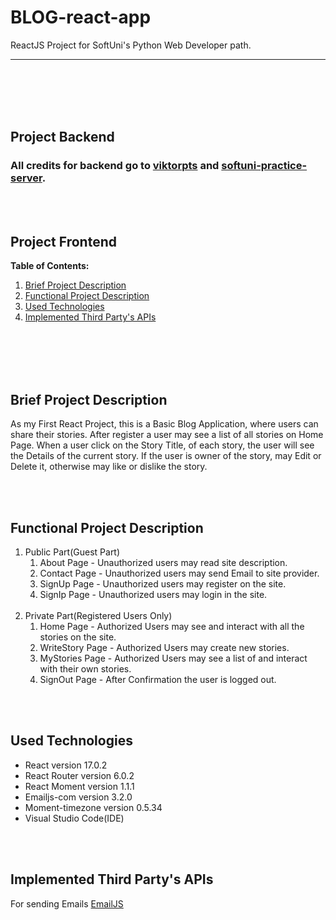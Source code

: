 # BLOG-react-app

ReactJS Project for SoftUni's Python Web Developer path.

---
<br></br>
<br></br>
## Project Backend
### All credits for backend go to [viktorpts](https://github.com/viktorpts) and [softuni-practice-server](https://github.com/softuni-practice-server/softuni-practice-server).
<br></br>
## Project Frontend

**Table of Contents:**

1. [Brief Project Description](#brief-project-description)
1. [Functional Project Description](#functional-project-description)
1. [Used Technologies](#used-technologies)
1. [Implemented Third Party's APIs](#implemented-third-party's-apis)

<br></br>
<br></br>

## Brief Project Description

 As my First React Project, this is a Basic Blog Application, where users can share their stories. After register a user may see a list of all stories on Home Page. When a user click on the Story Title, of each story, the user will see the Details of the current story. If the user is owner of the story, may Edit or Delete it, otherwise may like or dislike the story. 

 <br></br>

## Functional Project Description
1. Public Part(Guest Part)
    1. About Page - Unauthorized users may read site description.
    1. Contact Page - Unauthorized users may send Email to site provider.
    1. SignUp Page - Unauthorized users may register on the site.
    1. SignIp Page - Unauthorized users may login in the site. 
<br></br>
2. Private Part(Registered Users Only)
    1. Home Page - Authorized Users may see and interact with all the stories on the site.
    1. WriteStory Page - Authorized Users may create new stories.
    1. MyStories Page - Authorized Users may see a list of and interact with their own stories.
    1. SignOut Page - After Confirmation the user is logged out.

<br></br>

## Used Technologies 
- React version 17.0.2
- React Router version 6.0.2
- React Moment version 1.1.1
- Emailjs-com version 3.2.0
- Moment-timezone version 0.5.34
- Visual Studio Code(IDE)

<br></br>

## Implemented Third Party's APIs
For sending Emails [EmailJS](https://www.emailjs.com/)
